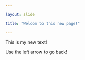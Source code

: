 ```yaml
---

layout: slide

title: "Welcom to this new page!"

---
```


This is my new text!
	
Use the left arrow to go back!
